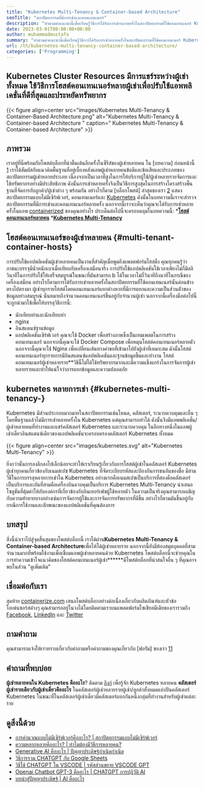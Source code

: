 ```yaml
---
title: "Kubernetes Multi-Tenancy & Container-based Architecture" 
seoTitle: "สถาปัตยกรรมที่มีการเช่าและคอนเทนเนอร์" 
description: "ทำตามคำแนะนำนี้เพื่อเรียนรู้วิธีการได้รับการเช่าหลายครั้งในสถาปัตยกรรมที่ใช้คอนเทนเนอร์ Kubernetes หลายคนหมายถึงทรัพยากรที่ใช้ร่วมกัน" 
date: 2023-03-01T00:00:00+00:00
author: muhammadmustafa
summary: "ทำตามคำแนะนำนี้เพื่อเรียนรู้วิธีการได้รับการเช่าหลายครั้งในสถาปัตยกรรมที่ใช้คอนเทนเนอร์ Kubernetes หลายคนหมายถึงทรัพยากรที่ใช้ร่วมกัน" 
url: /th/kubernetes-multi-tenancy-container-based-architecture/
categories: ['Programming']
---
```


## Kubernetes Cluster Resources มีการแชร์ระหว่างผู้เช่าทั้งหมด ใช้วิธีการโฮสต์คอนเทนเนอร์หลายผู้เช่าเพื่อปรับใช้แอพพลิเคชั่นที่ดีที่สุดและประหยัดทรัพยากร

{{< figure align=center src="images/Kubernetes Multi-Tenancy & Container-Based Architecture.png" alt="Kubernetes Multi-Tenancy & Container-based Architecture " caption=" Kubernetes Multi-Tenancy & Container-based Architecture" >}}


## ภาพรวม
เราอยู่ที่นี่พร้อมกับโพสต์บล็อกที่น่าตื่นเต้นอีกครั้งในซีรีส์ของผู้เช่าหลายคน ใน [บทความ] ก่อนหน้านี้ [1] เราได้สัมผัสกับแนวคิดพื้นฐานที่อยู่เบื้องหลังแอพผู้เช่าหลายคนข้อดีและข้อเสียและประเภทของสถาปัตยกรรมผู้เช่าหลายประเภท เนื่องจากเป็นเวลาที่สูงในการให้บริการผู้ใช้/ผู้เช่าหลายรายจัดการและใช้ทรัพยากรอย่างมีประสิทธิภาพ ดังนั้นการเช่าหลายครั้งจึงเป็นวิธีการสูงสุดในการสร้างโครงสร้างพื้นฐานที่จัดการกับลูกค้า/ผู้เช่าต่าง ๆ พร้อมกัน อย่างไรก็ตาม [บล็อกโพสต์] ล่าสุดของเรา [2] แสดงสถาปัตยกรรมแบบไม่มีเซิร์ฟเวอร์, คอนเทนเนอร์และ [Kubernetes][3] ดังนั้นในบทความนี้เราจะสำรวจสถาปัตยกรรมที่มีการเช่าและคอนเทนเนอร์หลายครั้ง นอกจากนี้เราจะเห็นว่าคุณจะได้รับการเช่าหลายครั้งในแอพ [containerized][4] ของคุณอย่างไร
ประเด็นต่อไปนี้จะครอบคลุมในบทความนี้:
***[โฮสต์คอนเทนเนอร์หลายคน][5]**
***[Kubernetes Multi-Tenancy][6]**

## โฮสต์คอนเทนเนอร์ของผู้เช่าหลายคน {#multi-tenant-container-hosts}
การปรับใช้แอปพลิเคชันผู้เช่าหลายคนเป็นงานที่สำคัญเมื่อพูดถึงแพลตฟอร์มโฮสติ้ง คุณทุกคนรู้ว่าภาชนะบรรจุมีน้ำหนักเบาเมื่อเทียบกับเครื่องเสมือนจริง การปรับใช้แอปพลิเคชันใช้เวลาเพียงไม่กี่มิลลิวินาทีในการปรับใช้ให้เสร็จสมบูรณ์ในขณะที่มันสามารถ b ได้ในเวลาไม่กี่วินาทีถึงนาทีในกรณีของเครื่องเสมือน
อย่างไรก็ตามการได้รับการเช่าหลายครั้งในสถาปัตยกรรมที่ใช้คอนเทนเนอร์นั้นค่อนข้างตรงไปตรงมา ผู้เช่าทุกรายโฮสต์โดยคอนเทนเนอร์แยกต่างหากที่มีการแยกและความเป็นส่วนตัวของข้อมูลอย่างสมบูรณ์ นั่นหมายถึงจำนวนคอนเทนเนอร์ขึ้นอยู่กับจำนวนผู้เช่า นอกจากนี้เครื่องมือต่อไปนี้จะถูกนำมาใช้เพื่อให้บรรลุวิธีการนี้:
  * นักเทียบท่าและนักเทียบท่า
  * nginx
  * อินสแตนซ์ฐานข้อมูล
  * แอปพลิเคชันเซิร์ฟเวอร์
คุณจะใช้ Docker เพื่อสร้างภาพซึ่งเป็นเทมเพลตในการสร้างคอนเทนเนอร์ นอกจากนี้คุณจะใช้ Docker Compose เพื่อหมุนโฮสต์คอนเทนเนอร์หลายตัว นอกจากนี้คุณจะใช้ Nginx เพื่อเปลี่ยนเส้นทางคำขอที่เข้ามาไปยังผู้เช่าที่เหมาะสม ดังนั้นโฮสต์คอนเทนเนอร์ทุกรายการมีอินสแตนซ์แอปพลิเคชันและฐานข้อมูลขึ้นและทำงาน โฮสต์คอนเทนเนอร์ผู้เช่าหลายราย**วิธีนี้ไม่ได้ใช้ทรัพยากรมากและมีความแข็งแกร่งในการจัดการผู้เช่าหลายรายและทำให้แน่ใจว่าการแยกข้อมูลและความปลอดภัย

## kubernetes หลายการเช่า {#kubernetes-multi-tenancy-}
Kubernetes มีส่วนประกอบมากมายในสถาปัตยกรรมเช่นโหนด, คลัสเตอร์, ระนาบควบคุมและอื่น ๆ โดยพื้นฐานแล้วไม่มีการเช่าหลายครั้งใน Kubernetes แต่คุณสามารถทำได้ ดังนั้นจึงมีแอพพลิเคชั่น/ผู้เช่าหลายคนที่ทำงานและแชร์คลัสเตอร์ Kubernetes และระนาบควบคุม ในอีกทางหนึ่งในแอพผู้เช่าเดี่ยวอินสแตนซ์เดียวของแอปพลิเคชันจะครอบครองคลัสเตอร์ Kubernetes ทั้งหมด

{{< figure align=center src="images/kubernetes.svg" alt="Kubernetes Multi-Tenancy" >}}

ยิ่งกว่านั้นการลงลึกลงไปเล็กน้อยจะทำให้เราเรียนรู้เกี่ยวกับการโฮสต์ผู้เช่าในคลัสเตอร์ Kubernetes ผู้เช่าทุกคนเกี่ยวข้องกับเนมสเปซ Kubernetes ที่จัดระเบียบรหัสและป้องกันการชนกันของชื่อ มีสามวิธีในการบรรลุหลายการเช่าใน Kubernetes อย่างแรกคือเนมสเปซเป็นบริการที่สองคือคลัสเตอร์เป็นบริการและอันที่สามคือเครื่องบินควบคุมเป็นบริการ
Kubernetes Multi-Tenancy นำเสนอโซลูชันที่คุ้มค่าให้กับองค์กรที่เกี่ยวข้องกับอินเทอร์เฟซผู้ใช้หลายตัว ในความเป็นจริงคุณสามารถเผชิญกับความท้าทายบางอย่างเช่นการจัดการผู้ใช้และการจัดการทรัพยากรที่ดีขึ้น อย่างไรก็ตามมันขึ้นอยู่กับกรณีการใช้งานและลักษณะของแอปพลิเคชันที่คุณต้องการ

## บทสรุป
สิ่งนี้นำเราไปสู่จุดสิ้นสุดของโพสต์บล็อกนี้ เราได้ผ่าน**Kubernetes Multi-Tenancy & Container-based Architecture**เพื่อให้ได้ผู้เช่าหลายราย นอกจากนี้ยังมีห้องสมุดบุคคลที่สามจำนวนมากที่พร้อมใช้งานเพื่อเชื่อมแอพผู้เช่าหลายคนด้วย Kubernetes โพสต์บล็อกนี้จะช่วยคุณในการทำความเข้าใจแนวคิดของโฮสต์คอนเทนเนอร์ผู้เช่า******มีโพสต์บล็อกที่น่าสนใจอื่น ๆ ที่คุณอาจพบในส่วน "ดูเพิ่มเติม"

## เชื่อมต่อกับเรา
สุดท้าย [containerize.com][7] เสนอโพสต์บล็อกอย่างต่อเนื่องเกี่ยวกับผลิตภัณฑ์และหัวข้อโอเพ่นซอร์สต่างๆ คุณสามารถอยู่ในวงได้โดยติดตามเราบนแพลตฟอร์มโซเชียลมีเดียของเรารวมถึง [Facebook][8], [LinkedIn][9] และ [Twitter][10]

## ถามคำถาม
คุณสามารถแจ้งให้เราทราบเกี่ยวกับคำถามหรือคำถามของคุณเกี่ยวกับ [ฟอรัม] ของเรา [11]

## คำถามที่พบบ่อย
**ผู้เช่าหลายคนใน Kubernetes คืออะไร**?
ติดตาม [ลิงก์][6] เพื่อรู้จัก Kubernetes หลายคน
**คลัสเตอร์ผู้เช่ารายเดียวกับผู้เช่าเดี่ยวคืออะไร**
ในคลัสเตอร์ผู้เช่าหลายรายผู้เช่า/ลูกค้าทั้งหมดแบ่งปันคลัสเตอร์ Kubernetes ในขณะที่ในคลัสเตอร์ผู้เช่าเดี่ยวมีคลัสเตอร์แยกกันหนึ่งกลุ่มที่ทำงานสำหรับผู้เช่าแต่ละราย

## ดูสิ่งนี้ด้วย
  * [การคำนวณแบบไม่มีเซิร์ฟเวอร์คืออะไร? | สถาปัตยกรรมแบบไม่มีเซิร์ฟเวอร์][12]
  * [ความหลากหลายคืออะไร? | ทำไมต้องมีวิธีการหลายคน?][13]
  * [Generative AI คืออะไร | ปัญญาประดิษฐ์กำเนิดกำเนิด][14]
  * [วิธีการรวม CHATGPT กับ Google Sheets][15]
  * [วิธีใช้ CHATGPT ใน VSCODE | รหัสส่วนขยาย VSCODE GPT][16]
  * [Openai Chatbot GPT-3 คืออะไร | CHATGPT การปฏิวัติ AI][17]
  * [บทนำสู่ปัญญาประดิษฐ์ | AI คืออะไร][18]

  
[1]: https://blog.containerize.com/programming/what-is-multitenancy-why-a-multi-tenant-approach-2/
[2]: https://blog.containerize.com/programming/what-is-serverless-computing-serverless-architecture/#Serverless-vs-Containers
[3]: https://products.containerize.com/devops/kubernetes/
[4]: https://www.containerize.com/
[5]: #Multi-Tenant-container-hosts
[6]: #Kubernetes-Multi-Tenancy-
[7]: https://www.containerize.com/
[8]: https://web.facebook.com/containerize
[9]: https://www.linkedin.com/company/containerize/
[10]: https://twitter.com/containerize_co
[11]: https://forum.containerize.com/
[12]: https://blog.containerize.com/programming/what-is-serverless-computing-serverless-architecture/
[13]: https://blog.containerize.com/programming/what-is-multitenancy-why-a-multi-tenant-approach-2/
[14]: https://blog.containerize.com/artificial-intelligence/what-is-generative-ai-generative-artificial-intelligence/
[15]: https://blog.containerize.com/artificial-intelligence/integrate-chatgpt-with-google-sheets/
[16]: https://blog.containerize.com/artificial-intelligence/how-to-use-chatgpt-in-vscode-the-vscode-extension-codegpt/
[17]: https://blog.containerize.com/artificial-intelligence/what-is-openai-chatbot-gpt-3-chatgpt-an-ai-revolution/
[18]: https://blog.containerize.com/artificial-intelligence/an-introduction-to-artificial-intelligence-what-is-ai/
